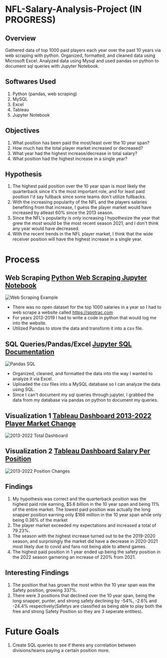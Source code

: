 # NFL-Salary-Analysis-Project (IN PROGRESS)

## Overview
Gathered data of top 1000 paid players each year over the past 10 years via web scraping with python. Organized, formatted, and cleaned data using Microsoft Excel. Analyzed data using Mysql and used pandas on python to document sql queries with Jupyter Notebook.

## Softwares Used
1. Python (pandas, web scraping) 
2. MySQL 
3. Excel 
4. Tableau 
5. Jupyter Notebook

## Objectives
1. What position has been paid the most/least over the 10 year span? 
2. How much has the total player market increased or decreased? 
3. What year had the highest increase/decrease in total salary? 
4. What position had the highest increase in a single year?

## Hypothesis
1. The highest paid position over the 10 year span is most likely the quarterback since it's the most important role, and for least paid position I'd say fullback since some teams don't utilize fullbacks. 
2. With the increasing popularity of the NFL and the players salaries benefiting from that increase, I guess the player market would have increased by atleast 60% since the 2013 season. 
3. Since the NFL's popularity is only increasing I hypothesize the year that grew the most would be the most recent season 2021, and I don't think any year would have decreased. 
4. With the recent trends in the NFL player market, I think that the wide receiver position will have the highest increase in a single year.


# Process
## Web Scraping [Python Web Scraping Jupyter Notebook](https://github.com/jay28son/NFL-Salary-Analysis-Project/blob/main/NFL%20Salary%20Project/Jupyter%20Documentation/Jupyter%20Notebook%202013%20Data%20.ipynb)
![Web Scraping Example](https://user-images.githubusercontent.com/100823027/184520835-57fffbd7-867b-493f-ab28-79482b1a5e3b.PNG)
+ There was no open dataset for the top 1000 salaries in a year so I had to web scrape a website called https://spotrac.com 
+ For years 2013-2019 I had to write a code in python that would log me into the website.
+ Utilized Pandas to store the data and transform it into a csv file.
## SQL Queries/Pandas/Excel [Jupyter SQL Documentation](https://github.com/jay28son/NFL-Salary-Analysis-Project/blob/main/NFL%20Salary%20Project/Jupyter%20Notebook%20SQL.ipynb)
![Pandas SQL](https://user-images.githubusercontent.com/100823027/184520814-936a3cff-d2c2-451a-be07-390ac4e8ebb7.PNG)
+ Organized, cleaned, and formatted the data into the way I wanted to analyze it via Excel.
+ Uploaded the csv files into a MySQL database so I can analyze the data using SQL.
+ Since I can't document my sql queries through jupyter, I grabbed the data from my database via pandas on python to document my queries.


## Visualization 1              [Tableau Dashboard 2013-2022 Player Market Change](https://public.tableau.com/app/profile/jayson1569/viz/NFLSalaryAnalysis-2013-2022TotalDashboard/2013-2022Dashboard)
![2013-2022 Total Dashboard](https://user-images.githubusercontent.com/100823027/184520651-ad72f10f-f3d6-4d63-87e3-d5ed370bcd6b.PNG)


## Visualization 2              [Tableau Dashboard Salary Per Position](https://public.tableau.com/app/profile/jayson1569/viz/NFLSalaryAnalysis-2013-2022TotalDashboard/2013-2022Dashboard)
![2013-2022 Position Changes](https://user-images.githubusercontent.com/100823027/184520653-99a07de6-99d5-4b44-83d3-486fad436bcc.PNG)

## Findings
1. My hypothesis was correct and the quarterback position was the highest paid role earning, $5.6 billion in the 10 year span and being 11% of the entire market. The lowest paid position was actually the long snapper position earning only $166 million in the 10 year span while only being 0.36% of the market
2. The player market exceeded my expectations and increased a total of 79.23%. 
3. The season with the highest increase turned out to be the 2019-2020 season, and surprisingly the market did have a decrease in 2020-2021 most likely due to covid and fans not being able to attend games. 
4. The highest paid position in 1 year ended up being the safety position in the 2022 season garnering an increase of 220% from 2021.

## Interesting Findings
1. The position that has grown the most within the 10 year span was the Safety position, growing 337%. 
2. There were 3 positions that declined over the 10 year span, being the long snapper, punter, and strong safety declining by -54%, -2.6% and -24.4% respectively(Safetys are classified as being able to play both the free and strong Safety Position so they are 3 seperate entities).


# Future Goals
1. Create SQL queries to see if theres any correlation between divisions/teams paying a certain position more.
